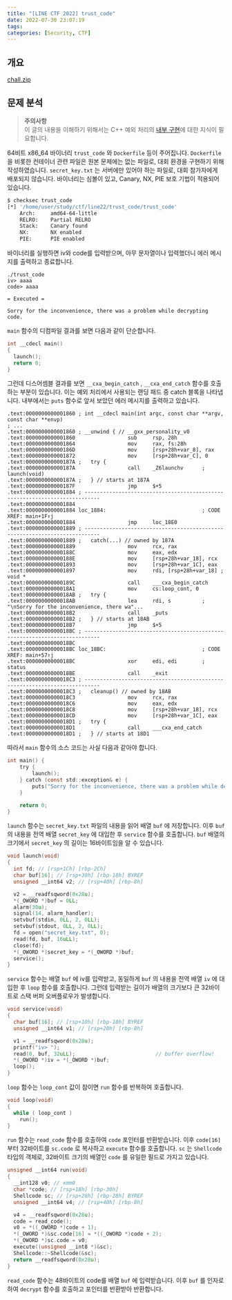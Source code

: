 ```yaml
---
title: "[LINE CTF 2022] trust_code"
date: 2022-07-30 23:07:19
tags:
categories: [Security, CTF]
---
```


## 개요

[chall.zip](/uploads/line22-trust-code/chall.zip)


## 문제 분석

<blockquote class="callout-warning">
    <p>
    <strong>주의사항</strong><br>
    이 글의 내용을 이해하기 위해서는 C++ 예외 처리의 <a href="/2022/07/17/cpp-exception-handling/">내부 구현</a>에 대한 지식이 필요합니다.
    </p>
</blockquote>

64비트 x86_64 바이너리 `trust_code` 와 `Dockerfile` 등이 주어집니다. `Dockerfile` 을 비롯한 컨테이너 관련 파일은 원본 문제에는 없는 파일로, 대회 환경을 구현하기 위해 작성하였습니다. `secret_key.txt` 는 서버에만 있어야 하는 파일로, 대회 참가자에게 배포되지 않습니다. 바이너리는 심볼이 있고, Canary, NX, PIE 보호 기법이 적용되어 있습니다.

```bash
$ checksec trust_code
[*] '/home/user/study/ctf/line22/trust_code/trust_code'
    Arch:     amd64-64-little
    RELRO:    Partial RELRO
    Stack:    Canary found
    NX:       NX enabled
    PIE:      PIE enabled
```

바이너리를 실행하면 iv와 code를 입력받으며, 아무 문자열이나 입력했더니 에러 메시지를 출력하고 종료합니다.

```
./trust_code
iv> aaaa
code> aaaa

= Executed =

Sorry for the inconvenience, there was a problem while decrypting code.
```

`main` 함수의 디컴파일 결과를 보면 다음과 같이 단순합니다.

```c
int __cdecl main()
{
  launch();
  return 0;
}
```

그런데 디스어셈블 결과를 보면 `__cxa_begin_catch` , `__cxa_end_catch` 함수를 호출하는 부분이 있습니다. 이는 예외 처리에서 사용되는 랜딩 패드 중 catch 블록을 나타냅니다. 내부에서는 `puts` 함수로 앞서 보았던 에러 메시지를 출력하고 있습니다.

```x86asm
.text:0000000000001860 ; int __cdecl main(int argc, const char **argv, const char **envp)
; ...
.text:0000000000001860 ; __unwind { // __gxx_personality_v0
.text:0000000000001860                 sub     rsp, 28h
.text:0000000000001864                 mov     rax, fs:28h
.text:000000000000186D                 mov     [rsp+28h+var_8], rax
.text:0000000000001872                 mov     [rsp+28h+var_C], 0
.text:000000000000187A ;   try {
.text:000000000000187A                 call    _Z6launchv      ; launch(void)
.text:000000000000187A ;   } // starts at 187A
.text:000000000000187F                 jmp     $+5
.text:0000000000001884 ; ---------------------------------------------------------------------------
.text:0000000000001884
.text:0000000000001884 loc_1884:                               ; CODE XREF: main+1F↑j
.text:0000000000001884                 jmp     loc_18E0
.text:0000000000001889 ; ---------------------------------------------------------------------------
.text:0000000000001889 ;   catch(...) // owned by 187A
.text:0000000000001889                 mov     rcx, rax
.text:000000000000188C                 mov     eax, edx
.text:000000000000188E                 mov     [rsp+28h+var_18], rcx
.text:0000000000001893                 mov     [rsp+28h+var_1C], eax
.text:0000000000001897                 mov     rdi, [rsp+28h+var_18] ; void *
.text:000000000000189C                 call    ___cxa_begin_catch
.text:00000000000018A1                 mov     cs:loop_cont, 0
.text:00000000000018AB ;   try {
.text:00000000000018AB                 lea     rdi, s          ; "\nSorry for the inconvenience, there wa"...
.text:00000000000018B2                 call    _puts
.text:00000000000018B2 ;   } // starts at 18AB
.text:00000000000018B7                 jmp     $+5
.text:00000000000018BC ; ---------------------------------------------------------------------------
.text:00000000000018BC
.text:00000000000018BC loc_18BC:                               ; CODE XREF: main+57↑j
.text:00000000000018BC                 xor     edi, edi        ; status
.text:00000000000018BE                 call    _exit
.text:00000000000018C3 ; ---------------------------------------------------------------------------
.text:00000000000018C3 ;   cleanup() // owned by 18AB
.text:00000000000018C3                 mov     rcx, rax
.text:00000000000018C6                 mov     eax, edx
.text:00000000000018C8                 mov     [rsp+28h+var_18], rcx
.text:00000000000018CD                 mov     [rsp+28h+var_1C], eax
.text:00000000000018D1 ;   try {
.text:00000000000018D1                 call    ___cxa_end_catch
.text:00000000000018D1 ;   } // starts at 18D1
```

따라서 `main` 함수의 소스 코드는 사실 다음과 같아야 합니다.

```c
int main() {
    try {
        launch();
    } catch (const std::exception& e) {
        puts("Sorry for the inconvenience, there was a problem while decrypting");
    }

    return 0;
}
```

`launch` 함수는 `secret_key.txt` 파일의 내용을 읽어 배열 `buf` 에 저장합니다. 이후 `buf` 의 내용을 전역 배열 `secret_key` 에 대입한 후 `service` 함수를 호출합니다. `buf` 배열의 크기에서 `secret_key` 의 길이는 16바이트임을 알 수 있습니다.

```c
void launch(void)
{
  int fd; // [rsp+1Ch] [rbp-2Ch]
  char buf[16]; // [rsp+30h] [rbp-18h] BYREF
  unsigned __int64 v2; // [rsp+40h] [rbp-8h]

  v2 = __readfsqword(0x28u);
  *(_OWORD *)buf = 0LL;
  alarm(30u);
  signal(14, alarm_handler);
  setvbuf(stdin, 0LL, 2, 0LL);
  setvbuf(stdout, 0LL, 2, 0LL);
  fd = open("secret_key.txt", 0);
  read(fd, buf, 16uLL);
  close(fd);
  *(_OWORD *)secret_key = *(_OWORD *)buf;
  service();
}
```

`service` 함수는 배열 `buf` 에 iv를 입력받고, 동일하게 `buf` 의 내용을 전역 배열 `iv` 에 대입한 후 `loop` 함수를 호출합니다. 그런데 입력받는 길이가 배열의 크기보다 큰 32바이트로 스택 버퍼 오버플로우가 발생합니다. 

```c
void service(void)
{
  char buf[16]; // [rsp+10h] [rbp-18h] BYREF
  unsigned __int64 v1; // [rsp+20h] [rbp-8h]

  v1 = __readfsqword(0x28u);
  printf("iv> ");
  read(0, buf, 32uLL);                          // buffer overflow!
  *(_OWORD *)iv = *(_OWORD *)buf;
  loop();
}
```

`loop` 함수는 `loop_cont` 값이 참이면 `run` 함수를 반복하여 호출합니다.

```c
void loop(void)
{
  while ( loop_cont )
    run();
}
```

`run` 함수는 `read_code` 함수를 호출하여 `code` 포인터를 반환받습니다. 이후 `code[16]` 부터 32바이트를 `sc.code` 로 복사하고 `execute` 함수를 호출합니다. `sc` 는 `Shellcode` 타입의 객체로, 32바이트 크기의 배열인 `code` 를 유일한 필드로 가지고 있습니다.

```c
unsigned __int64 run(void)
{
  __int128 v0; // xmm0
  char *code; // [rsp+18h] [rbp-30h]
  Shellcode sc; // [rsp+20h] [rbp-28h] BYREF
  unsigned __int64 v4; // [rsp+40h] [rbp-8h]

  v4 = __readfsqword(0x28u);
  code = read_code();
  v0 = *((_OWORD *)code + 1);
  *(_OWORD *)&sc.code[16] = *((_OWORD *)code + 2);
  *(_OWORD *)sc.code = v0;
  execute((unsigned __int8 *)&sc);
  Shellcode::~Shellcode(&sc);
  return __readfsqword(0x28u);
}
```

`read_code` 함수는 48바이트의 code를 배열 `buf` 에 입력받습니다. 이후 `buf` 를 인자로 하여 `decrypt` 함수를 호출하고 포인터를 반환받아 반환합니다.